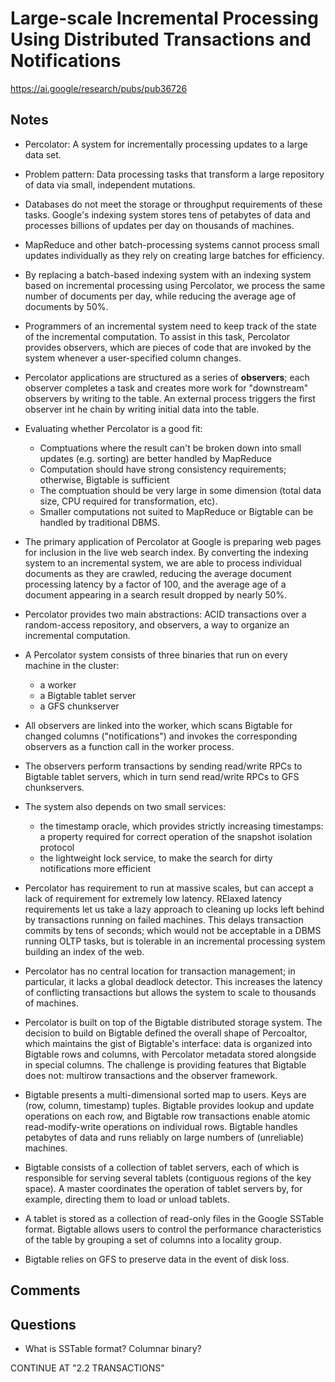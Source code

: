 # Large-scale Incremental Processing Using Distributed Transactions and Notifications

https://ai.google/research/pubs/pub36726

## Notes

* Percolator: A system for incrementally processing updates to a large data set.
* Problem pattern: Data processing tasks that transform a large repository of data via small, independent mutations.
* Databases do not meet the storage or throughput requirements of these tasks. Google's indexing system stores tens of petabytes of data and processes billions of updates per day on thousands of machines.
* MapReduce and other batch-processing systems cannot process small updates individually as they rely on creating large batches for efficiency.
* By replacing a batch-based indexing system with an indexing system based on incremental processing using Percolator, we process the same number of documents per day, while reducing the average age of documents by 50%.

* Programmers of an incremental system need to keep track of the state of the incremental computation. To assist in this task, Percolator provides observers, which are pieces of code that are invoked by the system whenever a user-specified column changes.
* Percolator applications are structured as a series of **observers**; each observer completes a task and creates more work for "downstream" observers by writing to the table. An external process triggers the first observer int he chain by writing initial data into the table.
* Evaluating whether Percolator is a good fit:
    * Comptuations where the result can't be broken down into small updates (e.g. sorting) are better handled by MapReduce
    * Computation should have strong consistency requirements; otherwise, Bigtable is sufficient
    * The comptuation should be very large in some dimension (total data size, CPU required for transformation, etc).
    * Smaller computations not suited to MapReduce or Bigtable can be handled by traditional DBMS.
* The primary application of Percolator at Google is preparing web pages for inclusion in the live web search index. By converting the indexing system to an incremental system, we are able to process individual documents as they are crawled, reducing the average document processing latency by a factor of 100, and the average age of a document appearing in a search result dropped by nearly 50%.

* Percolator provides two main abstractions: ACID transactions over a random-access repository, and observers, a way to organize an incremental computation.
* A Percolator system consists of three binaries that run on every machine in the cluster:
    * a worker
    * a Bigtable tablet server
    * a GFS chunkserver
* All observers are linked into the worker, which scans Bigtable for changed columns ("notifications") and invokes the corresponding observers as a function call in the worker process.
* The observers perform transactions by sending read/write RPCs to Bigtable tablet servers, which in turn send read/write RPCs to GFS chunkservers.
* The system also depends on two small services:
    * the timestamp oracle, which provides strictly increasing timestamps: a property required for correct operation of the snapshot isolation protocol
    * the lightweight lock service, to make the search for dirty notifications more efficient
* Percolator has requirement to run at massive scales, but can accept a lack of requirement for extremely low latency. RElaxed latency requirements let us take a lazy approach to cleaning up locks left behind by transactions running on failed machines. This delays transaction commits by tens of seconds; which would not be acceptable in a DBMS running OLTP tasks, but is tolerable in an incremental processing system building an index of the web.
* Percolator has no central location for transaction management; in particular, it lacks a global deadlock detector. This increases the latency of conflicting transactions but allows the system to scale to thousands of machines.

* Percolator is built on top of the Bigtable distributed storage system. The decision to build on Bigtable defined the overall shape of Percoaltor, which maintains the gist of Bigtable's interface: data is organized into Bigtable rows and columns, with Percolator metadata stored alongside in special columns. The challenge is providing features that Bigtable does not: multirow transactions and the observer framework.
* Bigtable presents a multi-dimensional sorted map to users. Keys are (row, column, timestamp) tuples. Bigtable provides lookup and update operations on each row, and Bigtable row transactions enable atomic read-modify-write operations on individual rows. Bigtable handles petabytes of data and runs reliably on large numbers of (unreliable) machines.
* Bigtable consists of a collection of tablet servers, each of which is responsible for serving several tablets (contiguous regions of the key space). A master coordinates the operation of tablet servers by, for example, directing them to load or unload tablets.
* A tablet is stored as a collection of read-only files in the Google SSTable format. Bigtable allows users to control the performance characteristics of the table by grouping a set of columns into a locality group.
* Bigtable relies on GFS to preserve data in the event of disk loss.

## Comments

## Questions

* What is SSTable format? Columnar binary?


CONTINUE AT "2.2 TRANSACTIONS"

